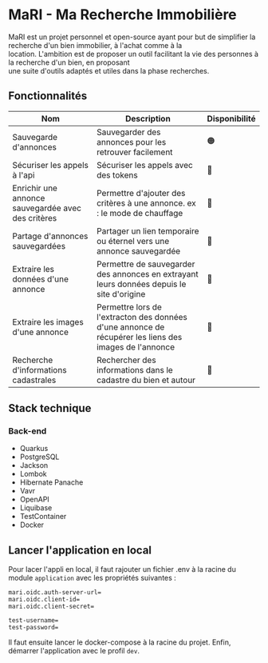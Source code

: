 # MaRI - Ma Recherche Immobilière

MaRI est un projet personnel et open-source ayant pour but de simplifier la recherche d'un bien immobilier, à l'achat comme à la  
location. L'ambition est de proposer un outil facilitant la vie des personnes à la recherche d'un bien, en proposant  
une suite d'outils adaptés et utiles dans la phase recherches.

## Fonctionnalités

| Nom                                                | Description                                                                                            | Disponibilité |
|----------------------------------------------------|--------------------------------------------------------------------------------------------------------|--------------|
| Sauvegarde d'annonces                              | Sauvegarder des annonces pour les retrouver facilement                                                 | 🟠           |
| Sécuriser les appels à l'api                       | Sécuriser les appels avec des tokens                                                                   | 🔴           |
| Enrichir une annonce sauvegardée avec des critères | Permettre d'ajouter des critères à une annonce. ex : le mode de chauffage                              | 🔴           |
| Partage d'annonces sauvegardées                    | Partager un lien temporaire ou éternel vers une annonce sauvegardée                                    | 🔴           |
| Extraire les données d'une annonce                 | Permettre de sauvegarder des annonces en extrayant leurs données depuis le site d'origine              | 🔴           |
| Extraire les images d'une annonce                  | Permettre lors de l'extracton des données d'une annonce de récupérer les liens des images de l'annonce | 🔴           |
| Recherche d'informations cadastrales               | Rechercher des informations dans le cadastre du bien et autour                                         | 🔴           |

## Stack technique

### Back-end

- Quarkus
- PostgreSQL
- Jackson
- Lombok
- Hibernate Panache
- Vavr
- OpenAPI
- Liquibase
- TestContainer
- Docker

## Lancer l'application en local

Pour lacer l'appli en local, il faut rajouter un fichier .env à la racine du module `application` avec les propriétés suivantes :
```properties
mari.oidc.auth-server-url=
mari.oidc.client-id=
mari.oidc.client-secret=

test-username=
test-password=
```
Il faut ensuite lancer le docker-compose à la racine du projet.
Enfin, démarrer l'application avec le profil `dev`.
